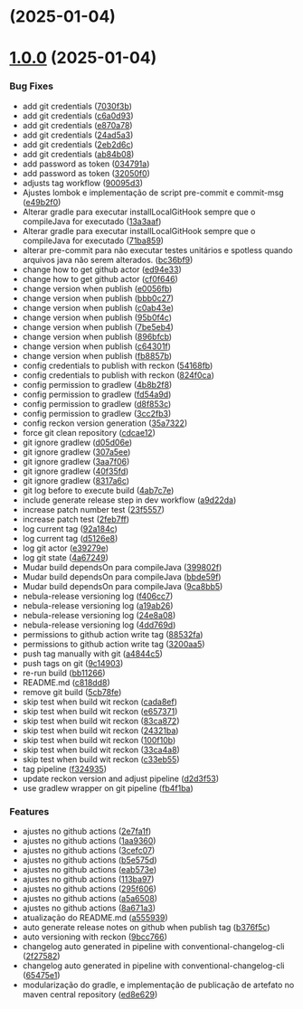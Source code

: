 #  (2025-01-04)



# [1.0.0](https://github.com/Gui-Ramos/boilerplate-microservice-spring/compare/c818dd870e60f97af172207e0e9d78ba7bd3673b...1.0.0) (2025-01-04)


### Bug Fixes

* add git credentials ([7030f3b](https://github.com/Gui-Ramos/boilerplate-microservice-spring/commit/7030f3b1d4b762aadd79ef489721ac3677610e39))
* add git credentials ([c6a0d93](https://github.com/Gui-Ramos/boilerplate-microservice-spring/commit/c6a0d93febcfa7c7c10dd98426457f1f37d4b30b))
* add git credentials ([e870a78](https://github.com/Gui-Ramos/boilerplate-microservice-spring/commit/e870a7851f9bb2f37d2c4040cd65b2d491853f5c))
* add git credentials ([24ad5a3](https://github.com/Gui-Ramos/boilerplate-microservice-spring/commit/24ad5a3a4dcae9a23798bb121b9dcc241a488a58))
* add git credentials ([2eb2d6c](https://github.com/Gui-Ramos/boilerplate-microservice-spring/commit/2eb2d6c4c037ef7c2dcc916f588f46888a0f42f3))
* add git credentials ([ab84b08](https://github.com/Gui-Ramos/boilerplate-microservice-spring/commit/ab84b08f8ada35787101f159c8ce839b5f58a180))
* add password as token ([034791a](https://github.com/Gui-Ramos/boilerplate-microservice-spring/commit/034791a76f263313b5bdb9b707ecc8fae7e1c3b0))
* add password as token ([32050f0](https://github.com/Gui-Ramos/boilerplate-microservice-spring/commit/32050f0fb9ddeddbbe777d8ab8a53911d6d01f0b))
* adjusts tag workflow ([90095d3](https://github.com/Gui-Ramos/boilerplate-microservice-spring/commit/90095d3f6b6e8d816bdc988af421a7e56cae4d8f))
* Ajustes lombok e implementação de script pre-commit e commit-msg ([e49b2f0](https://github.com/Gui-Ramos/boilerplate-microservice-spring/commit/e49b2f0b69e21080f233842ef6874ba9f0a4919f))
* Alterar gradle para executar installLocalGitHook sempre que o compileJava for executado ([13a3aaf](https://github.com/Gui-Ramos/boilerplate-microservice-spring/commit/13a3aafa5fb5eac550f59ac3628132a9b4c643a6))
* Alterar gradle para executar installLocalGitHook sempre que o compileJava for executado ([71ba859](https://github.com/Gui-Ramos/boilerplate-microservice-spring/commit/71ba859868396444003c27191f664e2d6b785dbb))
* alterar pre-commit para não executar testes unitários e spotless quando arquivos java não serem alterados. ([bc36bf9](https://github.com/Gui-Ramos/boilerplate-microservice-spring/commit/bc36bf9d8bae9e874700bfc6561936bb7d3f4132))
* change how to get github actor ([ed94e33](https://github.com/Gui-Ramos/boilerplate-microservice-spring/commit/ed94e3313bc09aa01ea2b9b89027a8037732155d))
* change how to get github actor ([cf0f646](https://github.com/Gui-Ramos/boilerplate-microservice-spring/commit/cf0f646f7ed8b0ebb8fbefbc9fc7ffb6a0014b16))
* change version when publish ([e0056fb](https://github.com/Gui-Ramos/boilerplate-microservice-spring/commit/e0056fb4ea97bc3573b14da26f41e2d5a6216960))
* change version when publish ([bbb0c27](https://github.com/Gui-Ramos/boilerplate-microservice-spring/commit/bbb0c272e21c4e7a39d9d5cbda51bcde3d1bfdc1))
* change version when publish ([c0ab43e](https://github.com/Gui-Ramos/boilerplate-microservice-spring/commit/c0ab43e9587fb908619cd3406fa0ffc4138fe431))
* change version when publish ([95b0f4c](https://github.com/Gui-Ramos/boilerplate-microservice-spring/commit/95b0f4cf5d28109c8ef41833d61a47c5bcb9f389))
* change version when publish ([7be5eb4](https://github.com/Gui-Ramos/boilerplate-microservice-spring/commit/7be5eb4c478868adfc157659e88a976a0bb2256b))
* change version when publish ([896bfcb](https://github.com/Gui-Ramos/boilerplate-microservice-spring/commit/896bfcb1ef450506cb3fb8c2334d4babb4f5c984))
* change version when publish ([c64301f](https://github.com/Gui-Ramos/boilerplate-microservice-spring/commit/c64301f71a6970d53b854054c05c83522da90e4f))
* change version when publish ([fb8857b](https://github.com/Gui-Ramos/boilerplate-microservice-spring/commit/fb8857b2c8e99896bdc9c632c68da78ba9e0a0a8))
* config credentials to publish with reckon ([54168fb](https://github.com/Gui-Ramos/boilerplate-microservice-spring/commit/54168fb6a719d78e9c7e84ef6e12dc0e6ade8370))
* config credentials to publish with reckon ([824f0ca](https://github.com/Gui-Ramos/boilerplate-microservice-spring/commit/824f0cacf52199306f64796f92c9b5891b9fead3))
* config permission to gradlew ([4b8b2f8](https://github.com/Gui-Ramos/boilerplate-microservice-spring/commit/4b8b2f8d154646a2840a9c371660af41b481cd73))
* config permission to gradlew ([fd54a9d](https://github.com/Gui-Ramos/boilerplate-microservice-spring/commit/fd54a9d38e4f5da62639d377224353606e33746f))
* config permission to gradlew ([d8f853c](https://github.com/Gui-Ramos/boilerplate-microservice-spring/commit/d8f853c6e3b0a78ffd881392aa6f1cf351e4ce5f))
* config permission to gradlew ([3cc2fb3](https://github.com/Gui-Ramos/boilerplate-microservice-spring/commit/3cc2fb3758e836369543760b4ae309edd5971f2a))
* config reckon version generation ([35a7322](https://github.com/Gui-Ramos/boilerplate-microservice-spring/commit/35a7322c6331624fe76576b082dac531dce5745b))
* force git clean repository ([cdcae12](https://github.com/Gui-Ramos/boilerplate-microservice-spring/commit/cdcae1251153938290fd318143a50ab724fe44b0))
* git ignore gradlew ([d05d06e](https://github.com/Gui-Ramos/boilerplate-microservice-spring/commit/d05d06e1ae3ece58d707b06ca132a1f9fe259e6e))
* git ignore gradlew ([307a5ee](https://github.com/Gui-Ramos/boilerplate-microservice-spring/commit/307a5ee4dbd663b86e5edc6f0637919a0a0d5413))
* git ignore gradlew ([3aa7f06](https://github.com/Gui-Ramos/boilerplate-microservice-spring/commit/3aa7f0654edf66530c7eafc16ac8cdd2b7963270))
* git ignore gradlew ([40f35fd](https://github.com/Gui-Ramos/boilerplate-microservice-spring/commit/40f35fd98e7685a9aa247ed601abb60ddb330c59))
* git ignore gradlew ([8317a6c](https://github.com/Gui-Ramos/boilerplate-microservice-spring/commit/8317a6c8cab9495077f26c1a3fcbd2d94958d328))
* git log before to execute build ([4ab7c7e](https://github.com/Gui-Ramos/boilerplate-microservice-spring/commit/4ab7c7ec6e308db5820a0b7fdcadcde87424711c))
* include generate release step in dev workflow ([a9d22da](https://github.com/Gui-Ramos/boilerplate-microservice-spring/commit/a9d22da8a342ddbf1adf44b28bea6da72670847e))
* increase patch number test ([23f5557](https://github.com/Gui-Ramos/boilerplate-microservice-spring/commit/23f555716160c03fad8d0d46496877e7edc866ce))
* increase patch test ([2feb7ff](https://github.com/Gui-Ramos/boilerplate-microservice-spring/commit/2feb7ff897e93b588995612a867692ed46855d97))
* log current tag ([92a184c](https://github.com/Gui-Ramos/boilerplate-microservice-spring/commit/92a184ceca10f6dd6fe1d4a9e67ce59c6615cd20))
* log current tag ([d5126e8](https://github.com/Gui-Ramos/boilerplate-microservice-spring/commit/d5126e819331d5976324862f618d79a88dd9d69e))
* log git actor ([e39279e](https://github.com/Gui-Ramos/boilerplate-microservice-spring/commit/e39279e1ac00d134bc7e103dbc3732e9736c9d41))
* log git state ([4a67249](https://github.com/Gui-Ramos/boilerplate-microservice-spring/commit/4a672491d18d52d570d63a20f3c0cd574197e0ed))
* Mudar build dependsOn para compileJava ([399802f](https://github.com/Gui-Ramos/boilerplate-microservice-spring/commit/399802f43b400c8d9a1ae212ed4501469d6874ed))
* Mudar build dependsOn para compileJava ([bbde59f](https://github.com/Gui-Ramos/boilerplate-microservice-spring/commit/bbde59f6c30ce9f6893142866f1feb2a6d9e2b58))
* Mudar build dependsOn para compileJava ([9ca8bb5](https://github.com/Gui-Ramos/boilerplate-microservice-spring/commit/9ca8bb5df21aa57518a46fa09524fadb1160671a))
* nebula-release versioning log ([f406cc7](https://github.com/Gui-Ramos/boilerplate-microservice-spring/commit/f406cc7b6c04f15365bfde77158e930f0a51470b))
* nebula-release versioning log ([a19ab26](https://github.com/Gui-Ramos/boilerplate-microservice-spring/commit/a19ab268c22b38b6ac6775fda87a068446b77342))
* nebula-release versioning log ([24e8a08](https://github.com/Gui-Ramos/boilerplate-microservice-spring/commit/24e8a08412091007213019adfd59e75759efa8fa))
* nebula-release versioning log ([4dd769d](https://github.com/Gui-Ramos/boilerplate-microservice-spring/commit/4dd769d0e560a2e2e841673d49af9ec6d2a22a4c))
* permissions to github action write tag ([88532fa](https://github.com/Gui-Ramos/boilerplate-microservice-spring/commit/88532facb831002ca9a096405d31688a570c8653))
* permissions to github action write tag ([3200aa5](https://github.com/Gui-Ramos/boilerplate-microservice-spring/commit/3200aa542a1ec9576311b71d9fd8d2506a7506e0))
* push tag manually with git ([a4844c5](https://github.com/Gui-Ramos/boilerplate-microservice-spring/commit/a4844c533f8a90618626e0769f0eded47bd1c023))
* push tags on git ([9c14903](https://github.com/Gui-Ramos/boilerplate-microservice-spring/commit/9c14903333d44d1595fdfd3d98815e5fbf2651d6))
* re-run build ([bb11266](https://github.com/Gui-Ramos/boilerplate-microservice-spring/commit/bb11266a157da40ed513c8ae54de646852bb2d02))
* README.md ([c818dd8](https://github.com/Gui-Ramos/boilerplate-microservice-spring/commit/c818dd870e60f97af172207e0e9d78ba7bd3673b))
* remove git build ([5cb78fe](https://github.com/Gui-Ramos/boilerplate-microservice-spring/commit/5cb78fe0ce4dc945f0420ad29b5c23926a24c43a))
* skip test when build wit reckon ([cada8ef](https://github.com/Gui-Ramos/boilerplate-microservice-spring/commit/cada8ef5f864aa35c1b79beeebfdd6f924211a3e))
* skip test when build wit reckon ([e657371](https://github.com/Gui-Ramos/boilerplate-microservice-spring/commit/e657371826b8bcd4f56ce6df817fa5a9e4b0c82a))
* skip test when build wit reckon ([83ca872](https://github.com/Gui-Ramos/boilerplate-microservice-spring/commit/83ca8720879b98643f560bfbf72a72fc39c8aa5e))
* skip test when build wit reckon ([24321ba](https://github.com/Gui-Ramos/boilerplate-microservice-spring/commit/24321ba656767a42cb06fde7c2f36f91c688759b))
* skip test when build wit reckon ([100f10b](https://github.com/Gui-Ramos/boilerplate-microservice-spring/commit/100f10b27b0f2d73ef03bd994e20619bde3d3417))
* skip test when build wit reckon ([33ca4a8](https://github.com/Gui-Ramos/boilerplate-microservice-spring/commit/33ca4a8b2cbe226f6788100ec57625b850163f34))
* skip test when build wit reckon ([c33eb55](https://github.com/Gui-Ramos/boilerplate-microservice-spring/commit/c33eb55ca6917f5f909c8b279ad8d55d73984e3a))
* tag pipeline ([f324935](https://github.com/Gui-Ramos/boilerplate-microservice-spring/commit/f324935d4661f1c7f9bd88502643960a35a09cbf))
* update reckon version and adjust pipeline ([d2d3f53](https://github.com/Gui-Ramos/boilerplate-microservice-spring/commit/d2d3f53f73eecab4e4d817a07fbb5ea974e1c3a7))
* use gradlew wrapper on git pipeline ([fb4f1ba](https://github.com/Gui-Ramos/boilerplate-microservice-spring/commit/fb4f1ba8caf80030c084c85de639844fbf884d1c))


### Features

* ajustes no github actions ([2e7fa1f](https://github.com/Gui-Ramos/boilerplate-microservice-spring/commit/2e7fa1f6ae1a83e486f6281b887ca9d2e1cea8ca))
* ajustes no github actions ([1aa9360](https://github.com/Gui-Ramos/boilerplate-microservice-spring/commit/1aa9360e6fe3edf697429f717ab9563c3b1eac1a))
* ajustes no github actions ([3cefc07](https://github.com/Gui-Ramos/boilerplate-microservice-spring/commit/3cefc0764d78c29d85334dbe5e12b49233f32e6b))
* ajustes no github actions ([b5e575d](https://github.com/Gui-Ramos/boilerplate-microservice-spring/commit/b5e575d37d333a2f5e6119f87c24abba34f9071c))
* ajustes no github actions ([eab573e](https://github.com/Gui-Ramos/boilerplate-microservice-spring/commit/eab573e156908bff5069c0c7ecfed41e7a114612))
* ajustes no github actions ([113ba97](https://github.com/Gui-Ramos/boilerplate-microservice-spring/commit/113ba97635fb69d65df7e2d9d5256817373836ae))
* ajustes no github actions ([295f606](https://github.com/Gui-Ramos/boilerplate-microservice-spring/commit/295f6062f72544fc5efd0a9975190dec31de7755))
* ajustes no github actions ([a5a6508](https://github.com/Gui-Ramos/boilerplate-microservice-spring/commit/a5a6508d11b6bbd6e28fe65271cbf92d179a241c))
* ajustes no github actions ([8a671a3](https://github.com/Gui-Ramos/boilerplate-microservice-spring/commit/8a671a3eb407d7556787e6fa0c78dc4e0f44622e))
* atualização do README.md ([a555939](https://github.com/Gui-Ramos/boilerplate-microservice-spring/commit/a55593907627f363ccdb62efee3877e50efe91bc))
* auto generate release notes on github when publish tag ([b376f5c](https://github.com/Gui-Ramos/boilerplate-microservice-spring/commit/b376f5cd7987bdfa5cf29fe612b5676a00af7fd3))
* auto versioning with reckon ([9bcc766](https://github.com/Gui-Ramos/boilerplate-microservice-spring/commit/9bcc7661e6a7c4d1c31797d6c61ad0a7e2f62650))
* changelog auto generated in pipeline with conventional-changelog-cli ([2f27582](https://github.com/Gui-Ramos/boilerplate-microservice-spring/commit/2f2758233a65e9eff80ea38bb189f9fbbdef327a))
* changelog auto generated in pipeline with conventional-changelog-cli ([65475e1](https://github.com/Gui-Ramos/boilerplate-microservice-spring/commit/65475e18ac3ea23b854ec2c196ed67670d8fe540))
* modularização do gradle, e implementação de publicação de artefato no maven central repository ([ed8e629](https://github.com/Gui-Ramos/boilerplate-microservice-spring/commit/ed8e629f95fc446ac102d14a60160707ce9e106d))



